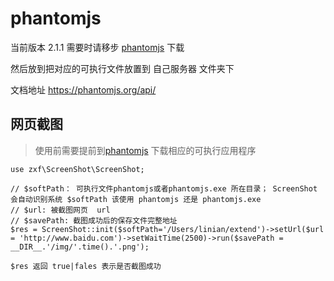 # phantomjs

当前版本 2.1.1
需要时请移步 [phantomjs](https://phantomjs.org/download.html) 下载

然后放到把对应的可执行文件放置到 自己服务器 文件夹下

文档地址
https://phantomjs.org/api/

## 网页截图
> 使用前需要提前到[phantomjs](https://phantomjs.org/download.html) 下载相应的可执行应用程序

```
use zxf\ScreenShot\ScreenShot;

// $softPath： 可执行文件phantomjs或者phantomjs.exe 所在目录； ScreenShot 会自动识别系统 $softPath 该使用 phantomjs 还是 phantomjs.exe
// $url: 被截图网页  url
// $savePath: 截图成功后的保存文件完整地址
$res = ScreenShot::init($softPath='/Users/linian/extend')->setUrl($url = 'http://www.baidu.com')->setWaitTime(2500)->run($savePath = __DIR__.'/img/'.time().'.png');

$res 返回 true|fales 表示是否截图成功
```